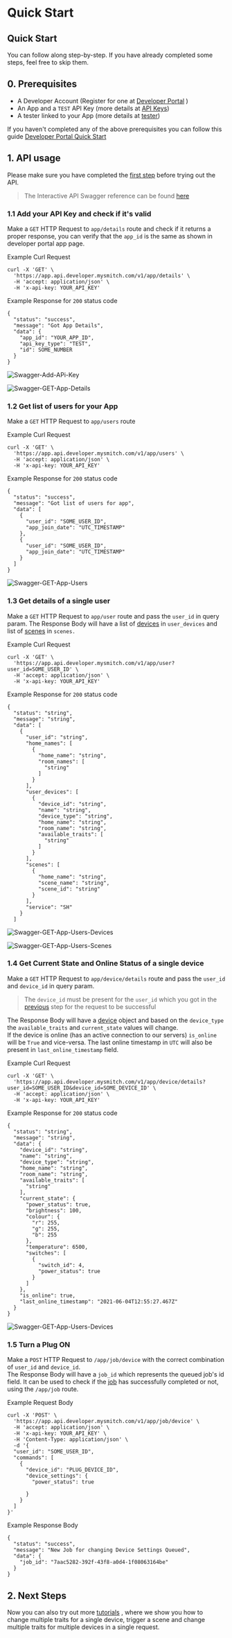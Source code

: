 # Quick Start

## Quick Start

You can follow along step-by-step. If you have already completed some steps, feel free to skip them.

## 0. Prerequisites

* A Developer Account \(Register for one at  [Developer Portal](htttps://developer.mysmitch.com) \)
* An App and a `TEST` API Key \(more details at [API Keys](app/api-keys.md)\)
* A tester linked to your App \(more details at [tester](users/user-tester.md)\)

If you haven't completed any of the above prerequisites you can follow this guide [Developer Portal Quick Start](developer-portal/get-started.md)

## 1. API usage

Please make sure you have completed the [first step](./#1-intial-setup) before trying out the API.

> The Interactive API Swagger reference can be found [here](https://app.api.developer.mysmitch.com/docs)

### 1.1 Add your API Key and check if it's valid

Make a `GET` HTTP Request to `app/details` route and check if it returns a proper response, you can verify that the `app_id` is the same as shown in developer portal app page.

Example Curl Request

```text
curl -X 'GET' \
  'https://app.api.developer.mysmitch.com/v1/app/details' \
  -H 'accept: application/json' \
  -H 'x-api-key: YOUR_API_KEY'
```

Example Response for `200` status code

```text
{
  "status": "success",
  "message": "Got App Details",
  "data": {
    "app_id": "YOUR_APP_ID",
    "api_key_type": "TEST",
    "id": SOME_NUMBER
  }
}
```

![Swagger-Add-APi-Key](https://d199xmsg3owom4.cloudfront.net/images/developer_portal/tutorials/swagger_add_api_key.png)

![Swagger-GET-App-Details](https://d199xmsg3owom4.cloudfront.net/images/developer_portal/tutorials/swagger-get-app-details.png)

### 1.2 Get list of users for your App

Make a `GET` HTTP Request to `app/users` route

Example Curl Request

```text
curl -X 'GET' \
  'https://app.api.developer.mysmitch.com/v1/app/users' \
  -H 'accept: application/json' \
  -H 'x-api-key: YOUR_API_KEY'
```

Example Response for `200` status code

```text
{
  "status": "success",
  "message": "Got list of users for app",
  "data": [
    {
      "user_id": "SOME_USER_ID",
      "app_join_date": "UTC_TIMESTAMP"
    },
    {
      "user_id": "SOME_USER_ID",
      "app_join_date": "UTC_TIMESTAMP"
    }
  ]
}
```

![Swagger-GET-App-Users](https://d199xmsg3owom4.cloudfront.net/images/developer_portal/tutorials/swagger-get-app-users.png)

### 1.3 Get details of a single user

Make a `GET` HTTP Request to `app/user` route and pass the `user_id` in query param. The Response Body will have a list of [devices](devices/device.md) in `user_devices` and list of [scenes](scenes/scene.md) in `scenes.`

Example Curl Request

```text
curl -X 'GET' \
  'https://app.api.developer.mysmitch.com/v1/app/user?user_id=SOME_USER_ID' \
  -H 'accept: application/json' \
  -H 'x-api-key: YOUR_API_KEY'
```

Example Response for `200` status code

```text
{
  "status": "string",
  "message": "string",
  "data": [
    {
      "user_id": "string",
      "home_names": [
        {
          "home_name": "string",
          "room_names": [
            "string"
          ]
        }
      ],
      "user_devices": [
        {
          "device_id": "string",
          "name": "string",
          "device_type": "string",
          "home_name": "string",
          "room_name": "string",
          "available_traits": [
            "string"
          ]
        }
      ],
      "scenes": [
        {
          "home_name": "string",
          "scene_name": "string",
          "scene_id": "string"
        }
      ],
      "service": "SH"
    }
  ]
```

![Swagger-GET-App-Users-Devices](https://d199xmsg3owom4.cloudfront.net/images/developer_portal/tutorials/swagger-get-user-user-devices.png)

![Swagger-GET-App-Users-Scenes](https://d199xmsg3owom4.cloudfront.net/images/developer_portal/tutorials/swagger-get-user-scenes.png)

### 1.4 Get Current State and Online Status of a single device

Make a `GET` HTTP Request to `app/device/details` route and pass the `user_id` and `device_id` in query param.

> The `device_id` must be present for the `user_id` which you got in the [previous](./#13-get-details-of-a-single-user) step for the request to be successful

The Response Body will have a [device](devices/device.md) object and based on the `device_type` the `available_traits` and `current_state` values will change.  
If the device is online \(has an active connection to our servers\) `is_online` will be `True` and vice-versa. The last online timestamp in `UTC` will also be present in `last_online_timestamp` field.

Example Curl Request

```text
curl -X 'GET' \
  'https://app.api.developer.mysmitch.com/v1/app/device/details?user_id=SOME_USER_ID&device_id=SOME_DEVICE_ID' \
  -H 'accept: application/json' \
  -H 'x-api-key: YOUR_API_KEY'
```

Example Response for `200` status code

```text
{
  "status": "string",
  "message": "string",
  "data": {
    "device_id": "string",
    "name": "string",
    "device_type": "string",
    "home_name": "string",
    "room_name": "string",
    "available_traits": [
      "string"
    ],
    "current_state": {
      "power_status": true,
      "brightness": 100,
      "colour": {
        "r": 255,
        "g": 255,
        "b": 255
      },
      "temperature": 6500,
      "switches": [
        {
          "switch_id": 4,
          "power_status": true
        }
      ]
    },
    "is_online": true,
    "last_online_timestamp": "2021-06-04T12:55:27.467Z"
  }
}
```

![Swagger-GET-App-Users-Devices](https://d199xmsg3owom4.cloudfront.net/images/developer_portal/tutorials/swagger-get-device-current-state.png)

### 1.5 Turn a Plug ON

Make a `POST` HTTP Request to `/app/job/device` with the correct combination of `user_id` and `device_id`.  
The Response Body will have a `job_id` which represents the queued job's id field. It can be used to check if the [job](jobs/job.md) has successfully completed or not, using the `/app/job` route.

Example Request Body

```text
curl -X 'POST' \
  'https://app.api.developer.mysmitch.com/v1/app/job/device' \
  -H 'accept: application/json' \
  -H 'x-api-key: YOUR_API_KEY' \
  -H 'Content-Type: application/json' \
  -d '{
  "user_id": "SOME_USER_ID",
  "commands": [
    {
      "device_id": "PLUG_DEVICE_ID",
      "device_settings": {
        "power_status": true

      }
    }
  ]
}'
```

Example Response Body

```text
{
  "status": "success",
  "message": "New Job for changing Device Settings Queued",
  "data": {
    "job_id": "7aac5282-392f-43f8-a0d4-1f08063164be"
  }
}
```

## 2. Next Steps

Now you can also try out more [tutorials](tutorials/tutorials.md) , where we show you how to change multiple traits for a single device, trigger a scene and change multiple traits for multiple devices in a single request.

